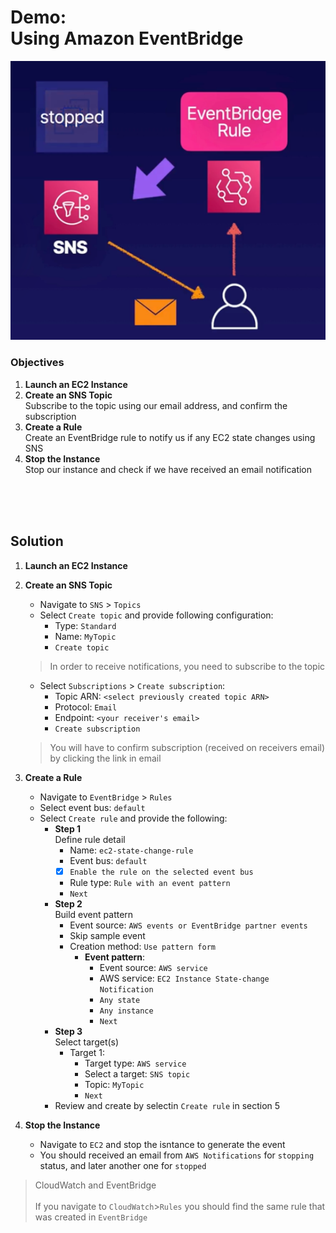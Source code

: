 # Demo:<br>Using Amazon EventBridge

![](../img/demo/3.9.EventBridge.png)

### Objectives
1. **Launch an EC2 Instance**
2. **Create an SNS Topic**<br>Subscribe to the topic using our email address, and confirm the subscription
3. **Create a Rule**<br>Create an EventBridge rule to notify us if any EC2 state changes using SNS
4. **Stop the Instance**<br>Stop our instance and check if we have received an email notification


<br><br><br>

## Solution
1. **Launch an EC2 Instance**

2. **Create an SNS Topic**
    - Navigate to `SNS` > `Topics`
    - Select `Create topic` and provide following configuration:
      - Type: `Standard`
      - Name: `MyTopic`
      - `Create topic`
    > In order to receive notifications, you need to subscribe to the topic
    - Select `Subscriptions` > `Create subscription`:
      - Topic ARN: `<select previously created topic ARN>`
      - Protocol: `Email`
      - Endpoint: `<your receiver's email>`
      - `Create subscription`
    > You will have to confirm subscription (received on receivers email) by clicking the link in email

3. **Create a Rule**
    - Navigate to `EventBridge` > `Rules`
    - Select event bus: `default`
    - Select `Create rule` and provide the following:
      - **Step 1**<br>Define rule detail
        - Name: `ec2-state-change-rule`
        - Event bus: `default`
        - [x] `Enable the rule on the selected event bus`
        - Rule type: `Rule with an event pattern`
        - `Next`
      - **Step 2**<br>Build event pattern
        - Event source: `AWS events or EventBridge partner events`
        - Skip sample event
        - Creation method: `Use pattern form`
          - **Event pattern**:
            - Event source: `AWS service`
            - AWS service: `EC2 Instance State-change Notification`
            - `Any state`
            - `Any instance`
            - `Next`
      - **Step 3**<br>Select target(s)
        - Target 1:
          - Target type: `AWS service`
          - Select a target: `SNS topic`
          - Topic: `MyTopic`
          - `Next`
      - Review and create by selectin `Create rule` in section 5

4. **Stop the Instance**
    - Navigate to `EC2` and stop the isntance to generate the event
    - You should received an email from `AWS Notifications` for `stopping` status, and later another one for `stopped`


> CloudWatch and EventBridge
> <br><br>
> If you navigate to `CloudWatch`>`Rules` you should find the same rule that was created in `EventBridge`